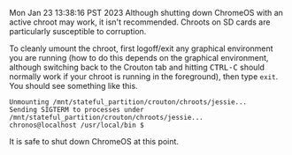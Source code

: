 Mon Jan 23 13:38:16 PST 2023
Although shutting down ChromeOS with an active chroot may work, it isn't recommended. Chroots on SD cards are particularly susceptible to corruption.

To cleanly umount the chroot, first logoff/exit any graphical environment you are running (how to do this depends on the graphical environment, although switching back to the Crouton tab and hitting <kbd>CTRL-C</kbd> should normally work if your chroot is running in the foreground), then type `exit`. You should see something like this.

    Unmounting /mnt/stateful_partition/crouton/chroots/jessie...
    Sending SIGTERM to processes under /mnt/stateful_partition/crouton/chroots/jessie...
    chronos@localhost /usr/local/bin $ 

It is safe to shut down ChromeOS at this point.